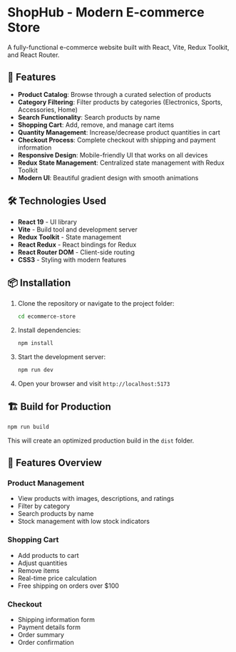 # ShopHub - Modern E-commerce Store

A fully-functional e-commerce website built with React, Vite, Redux Toolkit, and React Router.

## 🚀 Features

- **Product Catalog**: Browse through a curated selection of products
- **Category Filtering**: Filter products by categories (Electronics, Sports, Accessories, Home)
- **Search Functionality**: Search products by name
- **Shopping Cart**: Add, remove, and manage cart items
- **Quantity Management**: Increase/decrease product quantities in cart
- **Checkout Process**: Complete checkout with shipping and payment information
- **Responsive Design**: Mobile-friendly UI that works on all devices
- **Redux State Management**: Centralized state management with Redux Toolkit
- **Modern UI**: Beautiful gradient design with smooth animations

## 🛠️ Technologies Used

- **React 19** - UI library
- **Vite** - Build tool and development server
- **Redux Toolkit** - State management
- **React Redux** - React bindings for Redux
- **React Router DOM** - Client-side routing
- **CSS3** - Styling with modern features

## 📦 Installation

1. Clone the repository or navigate to the project folder:

   ```bash
   cd ecommerce-store
   ```

2. Install dependencies:

   ```bash
   npm install
   ```

3. Start the development server:

   ```bash
   npm run dev
   ```

4. Open your browser and visit `http://localhost:5173`

## 🏗️ Build for Production

```bash
npm run build
```

This will create an optimized production build in the `dist` folder.

## 🎨 Features Overview

### Product Management

- View products with images, descriptions, and ratings
- Filter by category
- Search products by name
- Stock management with low stock indicators

### Shopping Cart

- Add products to cart
- Adjust quantities
- Remove items
- Real-time price calculation
- Free shipping on orders over $100

### Checkout

- Shipping information form
- Payment details form
- Order summary
- Order confirmation


